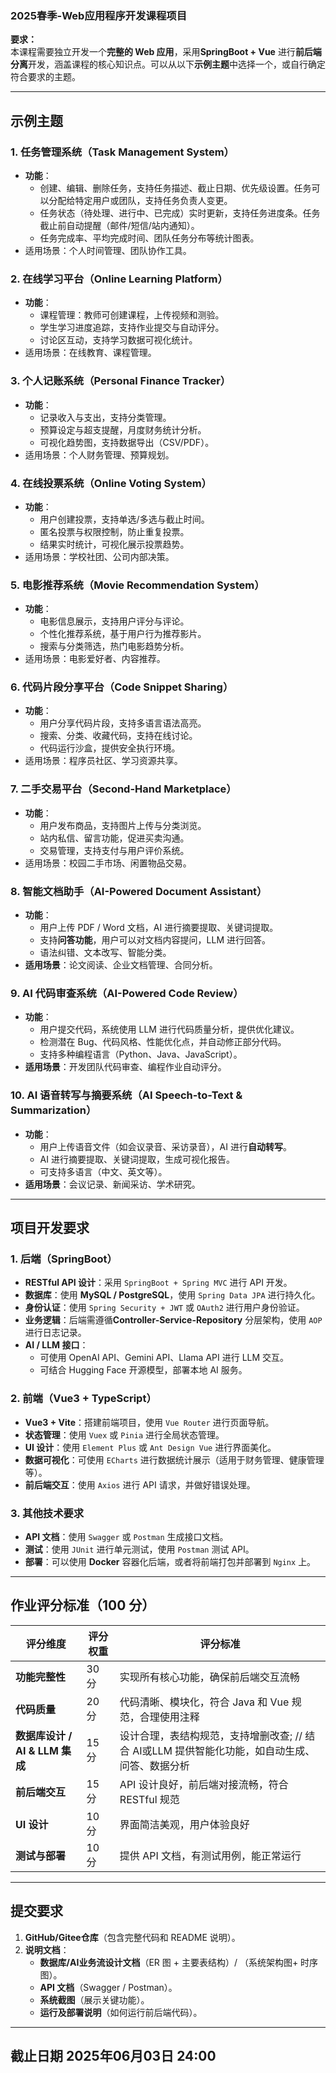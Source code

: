 ### **2025春季-Web应用程序开发课程项目**

**要求：**  
本课程需要独立开发一个**完整的 Web 应用**，采用**SpringBoot + Vue** 进行**前后端分离**开发，涵盖课程的核心知识点。可以从以下**示例主题**中选择一个，或自行确定符合要求的主题。

---

## **示例主题**

### **1. 任务管理系统（Task Management System）**
- **功能**：
    - 创建、编辑、删除任务，支持任务描述、截止日期、优先级设置。任务可以分配给特定用户或团队，支持任务负责人变更。
    - 任务状态（待处理、进行中、已完成）实时更新，支持任务进度条。任务截止前自动提醒（邮件/短信/站内通知）。
    - 任务完成率、平均完成时间、团队任务分布等统计图表。
- 适用场景：个人时间管理、团队协作工具。

### **2. 在线学习平台（Online Learning Platform）**
- **功能**：
    - 课程管理：教师可创建课程，上传视频和测验。
    - 学生学习进度追踪，支持作业提交与自动评分。
    - 讨论区互动，支持学习数据可视化统计。
- 适用场景：在线教育、课程管理。

### **3. 个人记账系统（Personal Finance Tracker）**
- **功能**：
    - 记录收入与支出，支持分类管理。
    - 预算设定与超支提醒，月度财务统计分析。
    - 可视化趋势图，支持数据导出（CSV/PDF）。
- 适用场景：个人财务管理、预算规划。

### **4. 在线投票系统（Online Voting System）**
- **功能**：
    - 用户创建投票，支持单选/多选与截止时间。
    - 匿名投票与权限控制，防止重复投票。
    - 结果实时统计，可视化展示投票趋势。
- 适用场景：学校社团、公司内部决策。

### **5. 电影推荐系统（Movie Recommendation System）**
- **功能**：
    - 电影信息展示，支持用户评分与评论。
    - 个性化推荐系统，基于用户行为推荐影片。
    - 搜索与分类筛选，热门电影趋势分析。
- 适用场景：电影爱好者、内容推荐。

### **6. 代码片段分享平台（Code Snippet Sharing）**
- **功能**：
    - 用户分享代码片段，支持多语言语法高亮。
    - 搜索、分类、收藏代码，支持在线讨论。
    - 代码运行沙盒，提供安全执行环境。
- 适用场景：程序员社区、学习资源共享。

### **7. 二手交易平台（Second-Hand Marketplace）**
- **功能**：
    - 用户发布商品，支持图片上传与分类浏览。
    - 站内私信、留言功能，促进买卖沟通。
    - 交易管理，支持支付与用户评价系统。
- 适用场景：校园二手市场、闲置物品交易。

### **8. 智能文档助手（AI-Powered Document Assistant）**
- **功能**：
    - 用户上传 PDF / Word 文档，AI 进行摘要提取、关键词提取。
    - 支持**问答功能**，用户可以对文档内容提问，LLM 进行回答。
    - 语法纠错、文本改写、智能分类。
- **适用场景**：论文阅读、企业文档管理、合同分析。

### **9. AI 代码审查系统（AI-Powered Code Review）**
- **功能**：
    - 用户提交代码，系统使用 LLM 进行代码质量分析，提供优化建议。
    - 检测潜在 Bug、代码风格、性能优化点，并自动修正部分代码。
    - 支持多种编程语言（Python、Java、JavaScript）。
- **适用场景**：开发团队代码审查、编程作业自动评分。

### **10. AI 语音转写与摘要系统（AI Speech-to-Text & Summarization）**
- **功能**：
    - 用户上传语音文件（如会议录音、采访录音），AI 进行**自动转写**。
    - AI 进行摘要提取、关键词提取，生成可视化报告。
    - 可支持多语言（中文、英文等）。
- **适用场景**：会议记录、新闻采访、学术研究。



---

## **项目开发要求**
### **1. 后端（SpringBoot）**
- **RESTful API 设计**：采用 `SpringBoot + Spring MVC` 进行 API 开发。
- **数据库**：使用 **MySQL / PostgreSQL**，使用 `Spring Data JPA` 进行持久化。
- **身份认证**：使用 `Spring Security + JWT` 或 `OAuth2` 进行用户身份验证。
- **业务逻辑**：后端需遵循**Controller-Service-Repository** 分层架构，使用 `AOP` 进行日志记录。
- **AI / LLM 接口**：
    - 可使用 OpenAI API、Gemini API、Llama API 进行 LLM 交互。
    - 可结合 Hugging Face 开源模型，部署本地 AI 服务。

### **2. 前端（Vue3 + TypeScript）**
- **Vue3 + Vite**：搭建前端项目，使用 `Vue Router` 进行页面导航。
- **状态管理**：使用 `Vuex` 或 `Pinia` 进行全局状态管理。
- **UI 设计**：使用 `Element Plus` 或 `Ant Design Vue` 进行界面美化。
- **数据可视化**：可使用 `ECharts` 进行数据统计展示（适用于财务管理、健康管理等）。
- **前后端交互**：使用 `Axios` 进行 API 请求，并做好错误处理。

### **3. 其他技术要求**
- **API 文档**：使用 `Swagger` 或 `Postman` 生成接口文档。
- **测试**：使用 `JUnit` 进行单元测试，使用 `Postman` 测试 API。
- **部署**：可以使用 **Docker** 容器化后端，或者将前端打包并部署到 `Nginx` 上。

---

## **作业评分标准（100 分）**
| 评分维度 | 评分权重 | 评分标准 |
|----------|---------|----------|
| **功能完整性** | 30 分 | 实现所有核心功能，确保前后端交互流畅 |
| **代码质量** | 20 分 | 代码清晰、模块化，符合 Java 和 Vue 规范，合理使用注释 |
| **数据库设计 / AI & LLM 集成** | 15 分 | 设计合理，表结构规范，支持增删改查; // 结合 AI或LLM 提供智能化功能，如自动生成、问答、数据分析 |
| **前后端交互** | 15 分 | API 设计良好，前后端对接流畅，符合 RESTful 规范 |
| **UI 设计** | 10 分 | 界面简洁美观，用户体验良好 |
| **测试与部署** | 10 分 | 提供 API 文档，有测试用例，能正常运行 |

---

## **提交要求**
1. **GitHub/Gitee仓库**（包含完整代码和 README 说明）。
2. **说明文档**：
    - **数据库/AI业务流设计文档**（ER 图 + 主要表结构）/ （系统架构图+ 时序图）。
    - **API 文档**（Swagger / Postman）。
    - **系统截图**（展示关键功能）。
    - **运行及部署说明**（如何运行前后端代码）。

---

## **截止日期** 2025年06月03日 24:00
